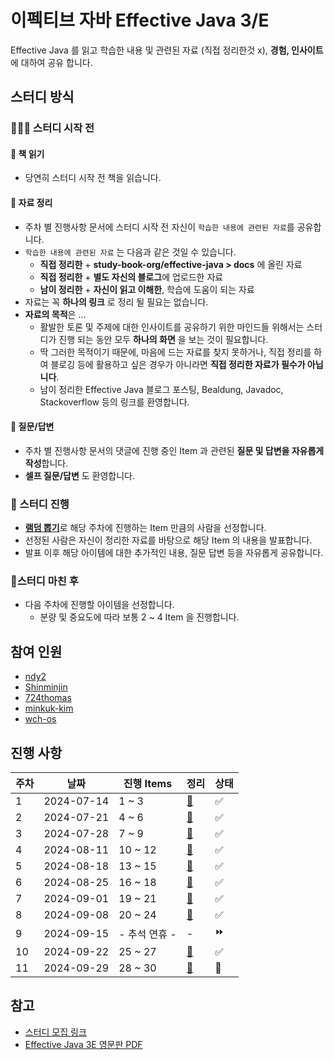 # 이펙티브 자바 Effective Java 3/E

Effective Java 를 읽고 학습한 내용 및 관련된 자료 (직접 정리한것 x), **경험, 인사이트**에 대하여 공유 합니다.

## 스터디 방식

### 👩🏻‍💻 스터디 시작 전

#### 📖 책 읽기

- 당연히 스터디 시작 전 책을 읽습니다.

#### 🔗 자료 정리

- 주차 별 진행사항 문서에 스터디 시작 전 자신이 `학습한 내용에 관련된 자료`를 공유합니다.
- `학습한 내용에 관련된 자료` 는 다음과 같은 것일 수 있습니다.
	- **직접 정리한** +  **study-book-org/effective-java > docs** 에 올린 자료
	- **직접 정리한** + **별도 자신의 블로그**에 업로드한 자료
	- **남이 정리한** + **자신이 읽고 이해한**, 학습에 도움이 되는 자료
- 자료는 꼭 **하나의 링크** 로 정리 될 필요는 없습니다.
- **자료의 목적**은 ...
	- 활발한 토론 및 주제에 대한 인사이트를 공유하기 위한 마인드들 위해서는 스터디가 진행 되는 동안 모두 **하나의 화면** 을 보는 것이 필요합니다.
	- 딱 그러한 목적이기 때문에, 마음에 드는 자료를 찾지 못하거나, 직접 정리를 하여 블로깅 등에 활용하고 싶은 경우가 아니라면 **직접 정리한 자료가 필수가 아닙니다**.
	- 남이 정리한 Effective Java 블로그 포스팅, Bealdung, Javadoc, Stackoverflow 등의 링크를 환영합니다.

#### 🤔 질문/답변

- 주차 별 진행사항 문서의 댓글에 진행 중인 Item 과 관련된 **질문 및 답변을 자유롭게 작성**합니다.
- **셀프 질문/답변** 도 환영합니다.

### 📢 스터디 진행

- [**램덤 뽑기**](https://lazygyu.github.io/roulette/)로 해당 주차에 진행하는 Item 만큼의 사람을 선정합니다.
- 선정된 사람은 자신이 정리한 자료를 바탕으로 해당 Item 의 내용을 발표합니다.
- 발표 이후 해당 아이템에 대한 추가적인 내용, 질문 답변 등을 자유롭게 공유합니다.

### 📝스터디 마친 후

- 다음 주차에 진행할 아이템을 선정합니다.
	- 분량 및 중요도에 따라 보통 2 ~ 4 Item 을 진행합니다.

## 참여 인원

- [ndy2](https://github.com/ndy2/)
- [Shinminjin](https://github.com/Shinminjin)
- [724thomas](https://github.com/724thomas)
- [minkuk-kim](https://github.com/minkuk-kim)
- [wch-os](https://github.com/wch-os) 

## 진행 사항

| 주차  | 날짜         | 진행 Items  | 정리                       | 상태  |
| --- | ---------- | --------- | ------------------------ | --- |
| 1   | 2024-07-14 | 1 ~ 3     | [📄](progress/week1.md)  | ✅   |
| 2   | 2024-07-21 | 4 ~ 6     | [📄](progress/week2.md)  | ✅   |
| 3   | 2024-07-28 | 7 ~ 9     | [📄](progress/week3.md)  | ✅   |
| 4   | 2024-08-11 | 10 ~ 12   | [📄](progress/week4.md)  | ✅   |
| 5   | 2024-08-18 | 13 ~ 15   | [📄](progress/week5.md)  | ✅   |
| 6   | 2024-08-25 | 16 ~ 18   | [📄](progress/week6.md)  | ✅   |
| 7   | 2024-09-01 | 19 ~ 21   | [📄](progress/week7.md)  | ✅   |
| 8   | 2024-09-08 | 20 ~ 24   | [📄](progress/week8.md)  | ✅   |
| 9   | 2024-09-15 | - 추석 연휴 - | -                        | ⏩   |
| 10  | 2024-09-22 | 25 ~ 27   | [📄](progress/week10.md) | ✅  |
| 11  | 2024-09-29 | 28 ~ 30   | [📄](progress/week11.md) | 🔄  |

## 참고

- [스터디 모집 링크](https://www.inflearn.com/studies/1305486/이펙티브-자바-스터디-모집-item-1-item-38)
- [Effective Java 3E 영문판 PDF](https://kea.nu/files/textbooks/new/Effective%20Java%20%282017%2C%20Addison-Wesley%29.pdf)
